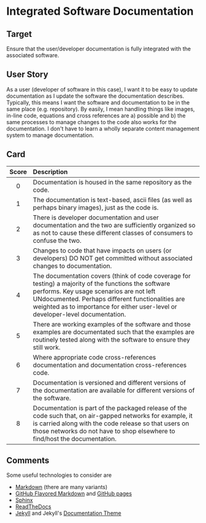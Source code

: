 # Integrated Software Documentation

## Target

Ensure that the user/developer documentation is fully integrated with the associated software.

## User Story

As a user (developer of software in this case), I want it to be easy to update documentation as I 
update the software the documentation describes. Typically, this means I want the software and documentation to be 
in the same place (e.g. repository). By easily, I mean handling things like images, in-line code, equations and cross 
references are a) possible and b) the same processes to manage changes to the code also works for the documentation. 
I don't have to learn a wholly separate content management system to manage documentation.

## Card

| Score         | Description |
| :-------------: | :------------- |
| 0 | Documentation is housed in the same repository as the code. |
| 1 | The documentation is text-based, ascii files (as well as perhaps binary images), just as the code is. |
| 2 | There is developer documentation and user documentation and the two are sufficiently organized so as not to cause these different classes of consumers to confuse the two. |
| 3 | Changes to code that have impacts on users (or developers) DO NOT get committed without associated changes to documentation. |
| 4 | The documentation covers (think of code coverage for testing) a majority of the functions the software performs. Key usage scenarios are not left UNdocumented. Perhaps different functionalities are weighted as to importance for either user-level or developer-level documentation. |
| 5 | There are working examples of the software and those examples are documentated such that the examples are routinely tested along with the software to ensure they still work. |
| 6 | Where appropriate code cross-references documentation and documentation cross-references code. |
| 7 | Documentation is versioned and different versions of the documentation are available for different versions of the software. |
| 8 | Documentation is part of the packaged release of the code such that, on air-gapped networks for example, it is carried along with the code release so that users on those networks do not have to shop elsewhere to find/host the documentation. |

## Comments
Some useful technologies to consider are

* [Markdown](https://en.wikipedia.org/wiki/Markdown) (there are many variants)
* [GitHub Flavored Markdown](https://guides.github.com/features/mastering-markdown/) and [GitHub pages](https://pages.github.com) 
* [Sphinx](http://www.sphinx-doc.org/en/master/)
* [ReadTheDocs](https://readthedocs.org)
* [Jekyll](https://jekyllrb.com) and Jekyll's [Documentation Theme](https://jekyllthemes.io/jekyll-documentation-themes)
